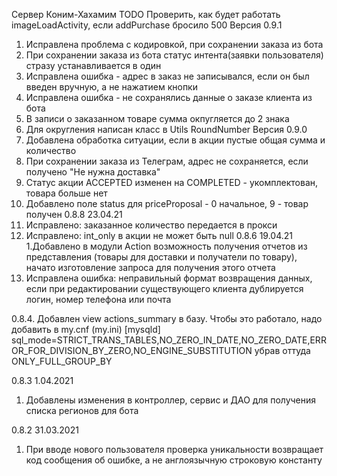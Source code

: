 Сервер Коним-Хахамим
TODO Проверить, как будет работать imageLoadActivity, если addPurchase бросило 500
Версия 0.9.1
1. Исправлена проблема с кодировкой, при сохранении заказа из бота
2. При сохранении заказа из бота статус интента(заявки пользователя) стразу устанавливается в один
3. Исправлена ошибка - адрес в заказ не записывался, если он был введен вручную, а не нажатием кнопки
4. Исправлена ошибка - не сохранялись данные о заказе клиента из бота
5. В записи о заказанном товаре сумма окпугляется до 2 знака
6. Для округления написан класс в Utils RoundNumber
Версия 0.9.0
1. Добавлена обработка ситуации, если в акции пустые общая сумма и количество
2. При сохранении заказа из Телеграм, адрес не сохраняется, если получено "Не нужна доставка"
3. Статус акции ACCEPTED изменен на COMPLETED - укомплектован, товара больше нет
4. Добавлено поле status для priceProposal - 0 начальное, 9 - товар получен 
0.8.8 23.04.21
1. Исправлено: заказанное количество передается в прокси
2. Исправлено: int_only в акции не может быть null
0.8.6 19.04.21
1.Добавлено в модули Action возможность получения отчетов из представления (товары для доставки и получатели по товару),
начато изготовление запроса для получения этого отчета
2. Исправлена ошибка: неправильный формат возвращения данных, если при редактировании существующего клиента
дублируется логин, номер телефона или почта
 
0.8.4.
Добавлен view actions_summary в базу. Чтобы это работало, надо добавить в my.cnf (my.ini) [mysqld]
sql_mode=STRICT_TRANS_TABLES,NO_ZERO_IN_DATE,NO_ZERO_DATE,ERROR_FOR_DIVISION_BY_ZERO,NO_ENGINE_SUBSTITUTION
убрав оттуда ONLY_FULL_GROUP_BY

0.8.3 1.04.2021
1. Добавлены изменения в контроллер, сервис и ДАО для получения списка регионов для бота

0.8.2 31.03.2021
1. При вводе нового пользователя проверка уникальности возвращает код сообщения об ошибке, 
а не англоязычную строковую константу